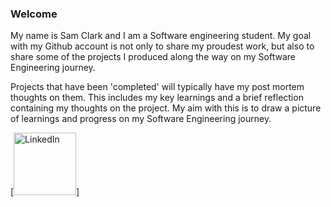 ### Welcome

My name is Sam Clark and I am a Software engineering student. My goal with my Github account is not only to share my proudest work, but also to share some of the projects I produced along the way on my Software Engineering journey.

Projects that have been 'completed' will typically have my post mortem thoughts on them. This includes my key learnings and a brief reflection containing my thoughts on the project. My aim with this is to draw a picture of learnings and progress on my Software Engineering journey.

<a href="https://www.linkedin.com/in/sam-clark-295158205/">[<img src="https://github.com/Sam-j-Clark/Sam-j-Clark/assets/83252922/6d7504de-7428-4796-ab4b-9db287948be2" alt="LinkedIn" width="100" />]</a>

